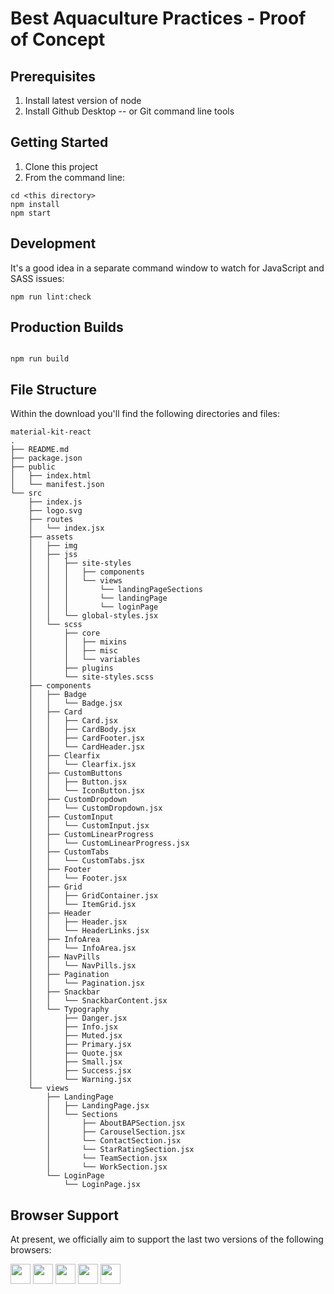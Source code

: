 # Best Aquaculture Practices - Proof of Concept

## Prerequisites

1. Install latest version of node
2. Install Github Desktop -- or Git command line tools

## Getting Started

1. Clone this project
2. From the command line:

```
cd <this directory>
npm install
npm start
```

## Development

It's a good idea in a separate command window to watch for JavaScript and SASS issues:

```
npm run lint:check
```

## Production Builds

```

npm run build

```

## File Structure
Within the download you'll find the following directories and files:

```
material-kit-react
.
├── README.md
├── package.json
├── public
│   ├── index.html
│   └── manifest.json
└── src
    ├── index.js
    ├── logo.svg
    ├── routes
    │   └── index.jsx
    ├── assets
    │   ├── img
    │   ├── jss
    │   │   ├── site-styles
    │   │   │   ├── components
    │   │   │   └── views
    │   │   │       └── landingPageSections
    │   │   │       └── landingPage
    │   │   │       └── loginPage        
    │   │   └── global-styles.jsx
    │   └── scss
    │       ├── core
    │       │   ├── mixins    
    │       │   ├── misc
    │       │   └── variables
    │       ├── plugins
    │       └── site-styles.scss
    ├── components
    │   ├── Badge
    │   │   └── Badge.jsx
    │   ├── Card
    │   │   ├── Card.jsx
    │   │   ├── CardBody.jsx
    │   │   ├── CardFooter.jsx
    │   │   └── CardHeader.jsx
    │   ├── Clearfix
    │   │   └── Clearfix.jsx
    │   ├── CustomButtons
    │   │   ├── Button.jsx
    │   │   └── IconButton.jsx
    │   ├── CustomDropdown
    │   │   └── CustomDropdown.jsx
    │   ├── CustomInput
    │   │   └── CustomInput.jsx
    │   ├── CustomLinearProgress
    │   │   └── CustomLinearProgress.jsx
    │   ├── CustomTabs
    │   │   └── CustomTabs.jsx
    │   ├── Footer
    │   │   └── Footer.jsx
    │   ├── Grid
    │   │   ├── GridContainer.jsx
    │   │   └── ItemGrid.jsx
    │   ├── Header
    │   │   ├── Header.jsx
    │   │   └── HeaderLinks.jsx
    │   ├── InfoArea
    │   │   └── InfoArea.jsx
    │   ├── NavPills
    │   │   └── NavPills.jsx
    │   ├── Pagination
    │   │   └── Pagination.jsx
    │   ├── Snackbar
    │   │   └── SnackbarContent.jsx
    │   └── Typography
    │       ├── Danger.jsx
    │       ├── Info.jsx
    │       ├── Muted.jsx
    │       ├── Primary.jsx
    │       ├── Quote.jsx
    │       ├── Small.jsx
    │       ├── Success.jsx
    │       └── Warning.jsx
    └── views
        ├── LandingPage
        │   ├── LandingPage.jsx
        │   └── Sections
        │       ├── AboutBAPSection.jsx
        │       ├── CarouselSection.jsx
        │       └── ContactSection.jsx
        │       └── StarRatingSection.jsx
        │       └── TeamSection.jsx
        │       └── WorkSection.jsx        
        └── LoginPage
            └── LoginPage.jsx
```


## Browser Support

At present, we officially aim to support the last two versions of the following browsers:

<img src="https://s3.amazonaws.com/creativetim_bucket/github/browser/chrome.png" width="32" height="32"> <img src="https://s3.amazonaws.com/creativetim_bucket/github/browser/firefox.png" width="32" height="32"> <img src="https://s3.amazonaws.com/creativetim_bucket/github/browser/edge.png" width="32" height="32"> <img src="https://s3.amazonaws.com/creativetim_bucket/github/browser/safari.png" width="32" height="32"> <img src="https://s3.amazonaws.com/creativetim_bucket/github/browser/opera.png" width="32" height="32">
